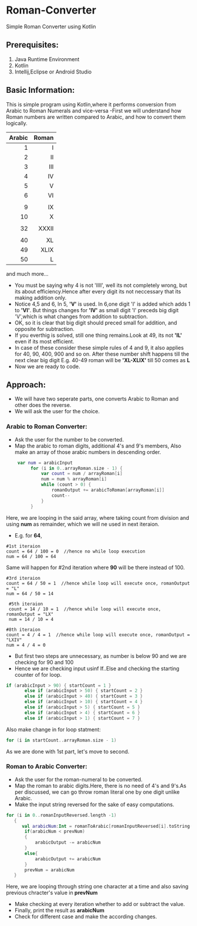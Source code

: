 # Roman-Converter
Simple Roman Converter using Kotlin

## Prerequisites:
1. Java Runtime Environment
2. Kotlin
3. Intellij,Eclipse or Android Studio

## Basic Information:
This is simple program using Kotlin,where it performs conversion from Arabic to Roman Numerals and vice-versa
-First we will understand how Roman numbers are written compared to Arabic, and how to convert them logically.

| Arabic |  Roman |
|-------:|-------:|
|    1   |     I  |
|    2   |    II  |
|    3   |   III  |
|    4   |    IV  |
|    5   |     V  |
|    6   |    VI  |
|        |        |
|    9   |    IX  |
|   10   |     X  |
|        |        |
|   32   | XXXII  |
|        |        |
|   40   |    XL  |
|   49   |  XLIX  |
|   50   |     L  |

and much more...

- You must be saying why 4 is not 'IIII', well its not completely wrong, but its about efficiency.Hence after every digit its not neccessary that its making addition only.
- Notice 4,5  and 6, In 5, **'V'** is used. In 6,one digit 'I' is added which adds 1 to **'VI'**. But things changes for **'IV'** as small digit 'I' preceds big digit 'V',which is what changes from addition to subtraction.
- OK, so it is clear that big digit should preced small for addition, and opposite for subtraction.
- If you everthig is solved, still one thing remains.Look at 49, its not **'IL'** even if its most efficient.
- In case of these consider these simple rules of 4 and 9, it also applies for 40, 90, 400, 900 and so on. After these number shift happens till the next clear big digit
 E.g. 40-49 roman will be **'XL-XLIX'** till 50 comes as **L**
- Now we are ready to code.

## Approach:
- We will have two seperate parts, one converts Arabic to Roman and other does the reverse.
- We will ask the user for the choice.

### Arabic to Roman Converter:
- Ask the user for the number to be converted.
- Map the arabic to roman digits, additional 4's and 9's members, Also make an array of those arabic numbers in descending order.
  ```kotlin
   var num = arabicInput
        for (i in 0..arrayRoman.size - 1) {
            var count = num / arrayRoman[i]
            num = num % arrayRoman[i]
            while (count > 0) {
                romanOutput += arabicToRoman[arrayRoman[i]]
                count--
            }
        }
  ```
 Here, we are looping in the said array, where taking count from division and using **num** as remainder, which we will ne used in next iteraion.
 - E.g. for **64**, 
 ```
 #1st iteraion
 count = 64 / 100 = 0  //hence no while loop execution
 num = 64 / 100 = 64 
 ```
 Same will happen for #2nd iteration where **90** will be there instead of 100.
 ```
 #3rd iteraion
 count = 64 / 50 = 1  //hence while loop will execute once, romanOutput = "L"
 num = 64 / 50 = 14 
 ```
```
 #5th iteraion
 count = 14 / 10 = 1  //hence while loop will execute once, romanOutput = "LX"
 num = 14 / 10 = 4 
 ```
 ```
 #8th iteraion
 count = 4 / 4 = 1  //hence while loop will execute once, romanOutput = "LXIV"
 num = 4 / 4 = 0 
 ```
 - But first two steps are unnecessary, as number is below 90 and we are checking for 90 and 100
 - Hence we are checking input usinf If..Else and checking the starting counter of for loop.
 ```kotlin
 if (arabicInput > 90) { startCount = 1 }
        else if (arabicInput > 50) { startCount = 2 }
        else if (arabicInput > 40) { startCount = 3 }
        else if (arabicInput > 10) { startCount = 4 }
        else if (arabicInput > 5) { startCount = 5 }
        else if (arabicInput > 4) { startCount = 6 }
        else if (arabicInput > 1) { startCount = 7 }
 ```
 Also make change in for loop statment:
 ```kotlin
 for (i in startCount..arrayRoman.size - 1)
 ```
 As we are done with 1st part, let's move to second.
 
### Roman to Arabic Converter:
- Ask the user for the roman-numeral to be converted.
- Map the roman to arabic digits.Here, there is no need of 4's and 9's.As per discussed, we can go throw roman literal one by one digit unlike Arabic.
- Make the input string reversed for the sake of easy computations.
 ```kotlin
 for (i in 0..romanInputReversed.length -1)
    {
       val arabicNum:Int = romanToArabic[romanInputReversed[i].toString()]!!
        if(arabicNum < prevNum)
        {
            arabicOutput -= arabicNum
        }
        else{
            arabicOutput += arabicNum
        }
        prevNum = arabicNum
    }
 ```
 Here, we are looping through string one character at a time and also saving previous chracter's value in **prevNum**
 - Make checking at every iteration whether to add or subtract the value.
 - Finally, print the result as **arabicNum**
 - Check for different case and make the according changes.


